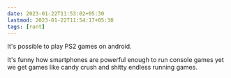 ```yaml
---
date: 2023-01-22T11:53:02+05:30
lastmod: 2023-01-22T11:54:17+05:30
tags: [rant]
---
```


It's possible to play PS2 games on android.

It's funny how smartphones are powerful enough to run console games yet we get games like candy crush and shitty endless running games.
